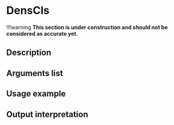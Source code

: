 # DensCls

!!!warning
    **This section is under construction and should not be considered as accurate yet.**

## Description

## Arguments list

## Usage example

## Output interpretation